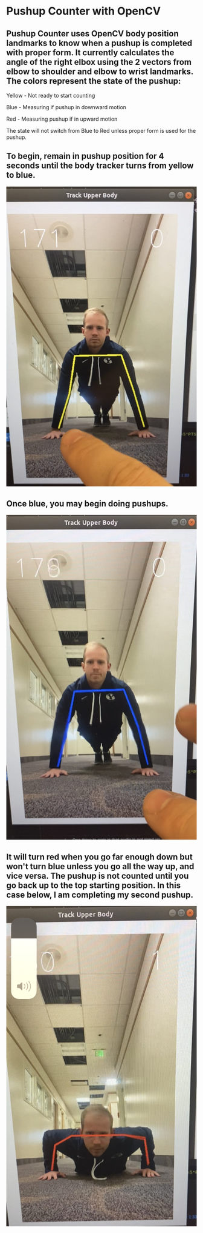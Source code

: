 # Pushup Counter with OpenCV

## Pushup Counter uses OpenCV body position landmarks to know when a pushup is completed with proper form. It currently calculates the angle of the right elbox using the 2 vectors from elbow to shoulder and elbow to wrist landmarks. The colors represent the state of the pushup:

Yellow - Not ready to start counting

Blue - Measuring if pushup in downward motion

Red - Measuring pushup if in upward motion

The state will not switch from Blue to Red unless proper form is used for the pushup.

## To begin, remain in pushup position for 4 seconds until the body tracker turns from yellow to blue.
![Screenshot](pics/IMG_1635.png)

## Once blue, you may begin doing pushups.

![Screenshot](pics/IMG_1636.png)

## It will turn red when you go far enough down but won't turn blue unless you go all the way up, and vice versa. The pushup is not counted until you go back up to the top starting position. In this case below, I am completing my second pushup.

![Screenshot](pics/IMG_1637.png)






